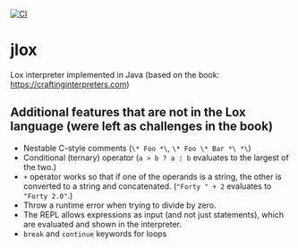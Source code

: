 [![CI](https://github.com/HanKruiger/jlox/workflows/CI/badge.svg)](https://github.com/HanKruiger/jlox/actions)

# jlox
Lox interpreter implemented in Java (based on the book: https://craftinginterpreters.com)


## Additional features that are not in the Lox language (were left as challenges in the book)

- Nestable C-style comments (`\* Foo *\`, `\* Foo \* Bar *\ *\`)
- Conditional (ternary) operator (`a > b ? a : b` evaluates to the largest of the two.)
- `+` operator works so that if one of the operands is a string, the other is converted to a string and concatenated. (`"Forty " + 2` evaluates to `"Forty 2.0"`.)
- Throw a runtime error when trying to divide by zero.
- The REPL allows expressions as input (and not just statements), which are evaluated and shown in the interpreter.
- `break` and `continue` keywords for loops
